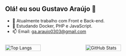 ## Olá! eu sou Gustavo Araújo 👋

<!--
**gu0303/gu0303** is a ✨ _special_ ✨ repository because its `README.md` (this file) appears on your GitHub profile.

Here are some ideas to get you started:-->

- 🔭 Atualmente trabalho com Front e Back-end.
- 🌱 Estudando Docker, PHP e JavaScript.
- 📫 Email: ga.araujo0303@gmail.com

##
<div style="display: flex; justify-content: space-between; flex-wrap: wrap;">
  <img src="https://github-readme-stats.vercel.app/api/top-langs/?username=gu0303&layout=compact&theme=onedark" alt="Top Langs" style="width: 48%;" />
  <img src="https://github-readme-stats.vercel.app/api?username=gu0303&show_icons=true&theme=onedark" alt="GitHub Stats" style="width: 48%;" />
</div>

